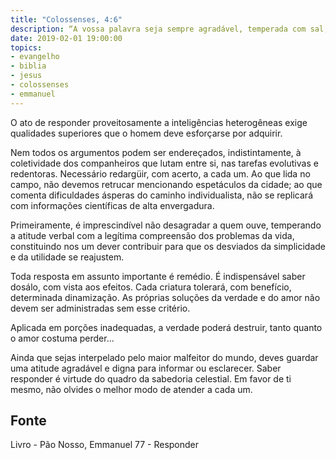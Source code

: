 ```yaml
---
title: "Colossenses, 4:6"
description: “A vossa palavra seja sempre agradável, temperada com sal, para que saibais como responder a cada um.” - Paulo
date: 2019-02-01 19:00:00
topics: 
- evangelho
- biblia
- jesus
- colossenses
- emmanuel
---
```


O ato de responder proveitosamente a inteligências heterogêneas exige
qualidades superiores que o homem deve esforçar­se por adquirir.

Nem todos os argumentos podem ser endereçados, indistintamente, à
coletividade dos companheiros que lutam entre si, nas tarefas evolutivas e
redentoras. Necessário redargüir, com acerto, a cada um. Ao que lida no campo, não
devemos retrucar mencionando espetáculos da cidade; ao que comenta dificuldades
ásperas do caminho individualista, não se replicará com informações científicas de
alta envergadura.

Primeiramente, é imprescindível não desagradar a quem ouve, temperando
a atitude verbal com a legítima compreensão dos problemas da vida, constituindo­
nos um dever contribuir para que os desviados da simplicidade e da utilidade se
reajustem.

Toda resposta em assunto importante é remédio. É indispensável saber
dosá­lo, com vista aos efeitos. Cada criatura tolerará, com benefício, determinada
dinamização. As próprias soluções da verdade e do amor não devem ser
administradas sem esse critério.

Aplicada em porções inadequadas, a verdade poderá destruir, tanto quanto
o amor costuma perder...

Ainda que sejas interpelado pelo maior malfeitor do mundo, deves guardar
uma atitude agradável e digna para informar ou esclarecer. Saber responder é virtude
do quadro da sabedoria celestial. Em favor de ti mesmo, não olvides o melhor modo
de atender a cada um.



## Fonte
Livro - Pão Nosso, Emmanuel
77 - Responder
